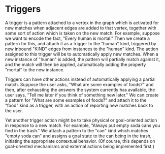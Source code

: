 # Triggers

A trigger is a pattern attached to a vertex in the graph which is activated for new
matches when adjacent edges are added to that vertex, together with some sort of
action which is taken on the new match. For example, suppose we want to encode the
fact, "Every human is mortal." Then we create a pattern for this, and attach it as a
trigger to the "human" kind, triggered by new inbound "KIND" edges from instances to
the "human" kind. The action assigned to this trigger will be to automatically apply
new matches. When a new instance of "human" is added, the pattern will partially match
against it, and the match will then be applied, automatically adding the property
"mortal" to the new instance.

Triggers can have other actions instead of automatically applying a partial match.
Suppose the user asks, "What are some examples of foods?" and then, after exhausting
the answers the system currently has available, the user says, "Tell me later if you
think of something new later." We can create a pattern for "What are some examples of
foods?" and attach it to the "food" kind as a trigger, with an action of reporting new
matches back to the user.

Yet another trigger action might be to take physical or goal-oriented action in
response to a new match. For example, "Always put empty soda cans you find in the
trash." We attach a pattern to the "can" kind which matches "empty soda can" and
assigns a goal state to the can being in the trash, initiating the appropriate
contextual behavior. (Of course, this depends on goal-oriented mechanisms and external
actions being implemented first.)
